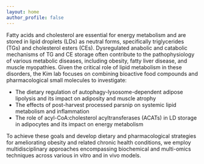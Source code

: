 ```yaml
---
layout: home
author_profile: false
---
```

Fatty acids and cholesterol are essential for energy metabolism and are stored in lipid droplets (LDs) as neutral forms, specifically triglycerides (TGs) and cholesterol esters (CEs). Dysregulated anabolic and catabolic mechanisms of TG and CE storage often contribute to the pathophysiology of various metabolic diseases, including obesity, fatty liver disease, and muscle myopathies. Given the critical role of lipid metabolism in these disorders, the Kim lab focuses on combining bioactive food compounds and pharmacological small molecules to investigate:
* The dietary regulation of autophagy-lysosome-dependent adipose lipolysis and its impact on adiposity and muscle atrophy
* The effects of post-harvest processed parsnip on systemic lipid metabolism and inflammation
* The role of acyl-CoA:cholesterol acyltransferases (ACATs) in LD storage in adipocytes and its impact on energy metabolism


To achieve these goals and develop dietary and pharmacological strategies for ameliorating obesity and related chronic health conditions, we employ multidisciplinary approaches encompassing biochemical and multi-omics techniques across various in vitro and in vivo models.

<!-- TODO insert pictures here -->